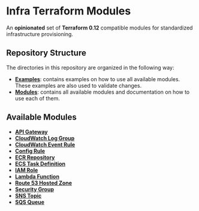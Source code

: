 # Infra Terraform Modules

An **opinionated** set of **Terraform 0.12** compatible modules for standardized infrastructure provisioning.

## Repository Structure

The directories in this repository are organized in the following way:

* [**Examples**](examples): contains examples on how to use all available modules. These examples are also used to validate changes.
* [**Modules**](modules): contains all available modules and documentation on how to use each of them.

## Available Modules

* [**API Gateway**](modules/api_gateway)
* [**CloudWatch Log Group**](modules/cloudwatch_log_group)
* [**CloudWatch Event Rule**](modules/event_rule)
* [**Config Rule**](modules/config_config_rule)
* [**ECR Repository**](modules/ecr_repository)
* [**ECS Task Definition**](modules/ecs_task)
* [**IAM Role**](modules/iam_role)
* [**Lambda Function**](modules/lambda_function)
* [**Route 53 Hosted Zone**](modules/route53_hosted_zone)
* [**Security Group**](modules/security_group)
* [**SNS Topic**](modules/sns_topic)
* [**SQS Queue**](modules/sqs_queue)
